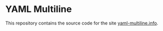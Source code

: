 # YAML Multiline

This repository contains the source code for the site [yaml-multiline.info](https://yaml-multiline.info/).
